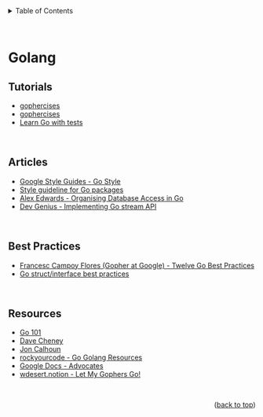 <div id="top"></div>

<details>
  <summary>Table of Contents</summary>
  <ul>
    <li><a href="#tutorials">Tutorials</a></li>
    <li><a href="#articles">Articles</a></li>
    <li><a href="#best-practices">Best Practices</a></li>
    <li><a href="#resources">Resources</a></li>
  </ul>
</details>

&nbsp;

# Golang

## Tutorials

- [gophercises](https://gophercises.com/)
- [gophercises](https://gophercises.com/)
- [Learn Go with tests](https://quii.gitbook.io/learn-go-with-tests/)

&nbsp;

## Articles

- [Google Style Guides - Go Style](https://google.github.io/styleguide/go/)
- [Style guideline for Go packages](https://rakyll.org/style-packages/)
- [Alex Edwards - Organising Database Access in Go](https://www.alexedwards.net/blog/organising-database-access)
- [Dev Genius - Implementing Go stream API](https://blog.devgenius.io/implementing-go-stream-api-a74a6156ac35)

&nbsp;

## Best Practices

- [ Francesc Campoy Flores (Gopher at Google) - Twelve Go Best Practices](https://go.dev/talks/2013/bestpractices.slide#1)
- [Go struct/interface best practices](https://www.sobyte.net/post/2022-05/go-struct-interface/)

&nbsp;

## Resources

- [Go 101](https://go101.org/)
- [Dave Cheney](https://dave.cheney.net/)
- [Jon Calhoun](https://www.calhoun.io/)
- [rockyourcode - Go Golang Resources](https://www.rockyourcode.com/go-resources/)
- [Google Docs - Advocates](https://docs.google.com/document/d/1Zb9GCWPKeEJ4Dyn2TkT-O3wJ8AFc-IMxZzTugNCjr-8/edit#heading=h.nhafw2gkwi8r)
- [wdesert.notion - Let My Gophers Go!](https://wdesert.notion.site/Let-My-Gophers-Go-29d7e8fe712141cf8ac39b84350f0db7)

&nbsp;

<p align="right">(<a href="#top">back to top</a>)</p>
